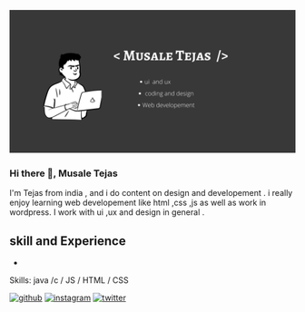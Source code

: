 ![Design and Development ](https://github.com/MusaleTejas/MusaleTejas/blob/main/_Musale%20Tejas%20.png)

### Hi there 👋, Musale Tejas 
I'm Tejas from india , and i do content on design and developement . i really enjoy learning web developement like html ,css ,js as well as work in wordpress. I work with ui ,ux and design in general .

## skill and Experience 
*
Skills: java /c / JS / HTML / CSS


[<img src='https://cdn.jsdelivr.net/npm/simple-icons@3.0.1/icons/github.svg' alt='github' height='40'>](https://github.com/MusaleTejas)  [<img src='https://cdn.jsdelivr.net/npm/simple-icons@3.0.1/icons/instagram.svg' alt='instagram' height='40'>](https://www.instagram.com/musale_tejas_001/)  [<img src='https://cdn.jsdelivr.net/npm/simple-icons@3.0.1/icons/twitter.svg' alt='twitter' height='40'>](https://twitter.com/@TejasMusale10)  



